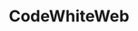 ---
title: CodeWhiteWeb
github: https://github.com/CodeWhiteWeb
mode: dark
transition: 1s
score: 79.4
archetype:
- Little Bit of Everything
---